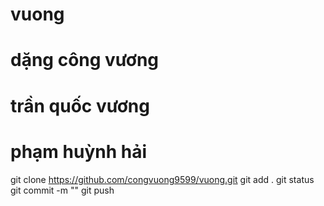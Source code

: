 # vuong
# dặng công vương
# trần quốc vương
# phạm huỳnh hải

git clone https://github.com/congvuong9599/vuong.git
git add .
git status 
git commit -m ""
git push